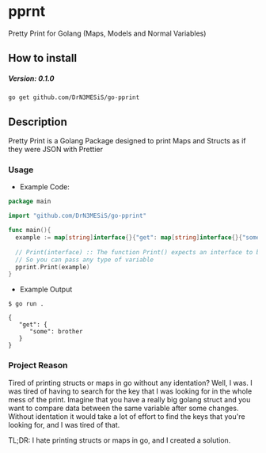 # pprnt
Pretty Print for Golang (Maps, Models and Normal Variables)

## How to install

##### Version: 0.1.0
`go get github.com/DrN3MESiS/go-pprint`


## Description
Pretty Print is a Golang Package designed to print Maps and Structs as if they were JSON with Prettier  

### Usage
- Example Code:
```go
package main

import "github.com/DrN3MESiS/go-pprint"

func main(){
  example := map[string]interface{}{"get": map[string]interface{}{"some":"brother"}}
  
  // Print(interface) :: The function Print() expects an interface to be passed as parameters
  // So you can pass any type of variable
  pprint.Print(example) 
}
```
- Example Output
```
$ go run .

{
   "get": {
      "some": brother
   }
}
```

### Project Reason
Tired of printing structs or maps in go without any identation? Well, I was. I was tired of having to search for the key that I was looking for in the whole mess of the print. 
Imagine that you have a really big golang struct and you want to compare data between the same variable after some changes.
Without identation it would take a lot of effort to find the keys that you're looking for, and I was tired of that.

TL;DR: I hate printing structs or maps in go, and I created a solution.

